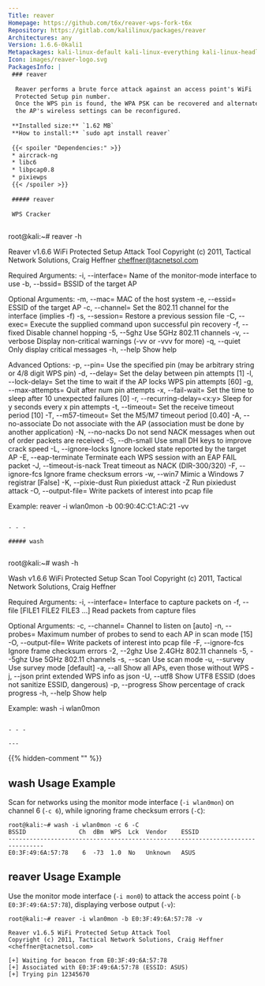 ```yaml
---
Title: reaver
Homepage: https://github.com/t6x/reaver-wps-fork-t6x
Repository: https://gitlab.com/kalilinux/packages/reaver
Architectures: any
Version: 1.6.6-0kali1
Metapackages: kali-linux-default kali-linux-everything kali-linux-headless kali-linux-large kali-linux-nethunter kali-tools-802-11 kali-tools-wireless 
Icon: images/reaver-logo.svg
PackagesInfo: |
 ### reaver
 
  Reaver performs a brute force attack against an access point's WiFi
  Protected Setup pin number.
  Once the WPS pin is found, the WPA PSK can be recovered and alternately
  the AP's wireless settings can be reconfigured.
 
 **Installed size:** `1.62 MB`  
 **How to install:** `sudo apt install reaver`  
 
 {{< spoiler "Dependencies:" >}}
 * aircrack-ng
 * libc6 
 * libpcap0.8 
 * pixiewps
 {{< /spoiler >}}
 
 ##### reaver
 
 WPS Cracker
 
 ```
 root@kali:~# reaver -h
 
 Reaver v1.6.6 WiFi Protected Setup Attack Tool
 Copyright (c) 2011, Tactical Network Solutions, Craig Heffner <cheffner@tacnetsol.com>
 
 Required Arguments:
 	-i, --interface=<wlan>          Name of the monitor-mode interface to use
 	-b, --bssid=<mac>               BSSID of the target AP
 
 Optional Arguments:
 	-m, --mac=<mac>                 MAC of the host system
 	-e, --essid=<ssid>              ESSID of the target AP
 	-c, --channel=<channel>         Set the 802.11 channel for the interface (implies -f)
 	-s, --session=<file>            Restore a previous session file
 	-C, --exec=<command>            Execute the supplied command upon successful pin recovery
 	-f, --fixed                     Disable channel hopping
 	-5, --5ghz                      Use 5GHz 802.11 channels
 	-v, --verbose                   Display non-critical warnings (-vv or -vvv for more)
 	-q, --quiet                     Only display critical messages
 	-h, --help                      Show help
 
 Advanced Options:
 	-p, --pin=<wps pin>             Use the specified pin (may be arbitrary string or 4/8 digit WPS pin)
 	-d, --delay=<seconds>           Set the delay between pin attempts [1]
 	-l, --lock-delay=<seconds>      Set the time to wait if the AP locks WPS pin attempts [60]
 	-g, --max-attempts=<num>        Quit after num pin attempts
 	-x, --fail-wait=<seconds>       Set the time to sleep after 10 unexpected failures [0]
 	-r, --recurring-delay=<x:y>     Sleep for y seconds every x pin attempts
 	-t, --timeout=<seconds>         Set the receive timeout period [10]
 	-T, --m57-timeout=<seconds>     Set the M5/M7 timeout period [0.40]
 	-A, --no-associate              Do not associate with the AP (association must be done by another application)
 	-N, --no-nacks                  Do not send NACK messages when out of order packets are received
 	-S, --dh-small                  Use small DH keys to improve crack speed
 	-L, --ignore-locks              Ignore locked state reported by the target AP
 	-E, --eap-terminate             Terminate each WPS session with an EAP FAIL packet
 	-J, --timeout-is-nack           Treat timeout as NACK (DIR-300/320)
 	-F, --ignore-fcs                Ignore frame checksum errors
 	-w, --win7                      Mimic a Windows 7 registrar [False]
 	-K, --pixie-dust                Run pixiedust attack
 	-Z                              Run pixiedust attack
 	-O, --output-file=<filename>    Write packets of interest into pcap file
 
 Example:
 	reaver -i wlan0mon -b 00:90:4C:C1:AC:21 -vv
 
 ```
 
 - - -
 
 ##### wash
 
 
 ```
 root@kali:~# wash -h
 
 Wash v1.6.6 WiFi Protected Setup Scan Tool
 Copyright (c) 2011, Tactical Network Solutions, Craig Heffner
 
 Required Arguments:
 	-i, --interface=<iface>              Interface to capture packets on
 	-f, --file [FILE1 FILE2 FILE3 ...]   Read packets from capture files
 
 Optional Arguments:
 	-c, --channel=<num>                  Channel to listen on [auto]
 	-n, --probes=<num>                   Maximum number of probes to send to each AP in scan mode [15]
 	-O, --output-file=<filename>         Write packets of interest into pcap file
 	-F, --ignore-fcs                     Ignore frame checksum errors
 	-2, --2ghz                           Use 2.4GHz 802.11 channels
 	-5, --5ghz                           Use 5GHz 802.11 channels
 	-s, --scan                           Use scan mode
 	-u, --survey                         Use survey mode [default]
 	-a, --all                            Show all APs, even those without WPS
 	-j, --json                           print extended WPS info as json
 	-U, --utf8                           Show UTF8 ESSID (does not sanitize ESSID, dangerous)
 	-p, --progress                       Show percentage of crack progress
 	-h, --help                           Show help
 
 Example:
 	wash -i wlan0mon
 
 ```
 
 - - -
 
---
```

{{% hidden-comment "<!--Do not edit anything above this line-->" %}}

## wash Usage Example

Scan for networks using the monitor mode interface (`-i wlan0mon`) on channel 6 (`-c 6`), while ignoring frame checksum errors (`-C`):

```
root@kali:~# wash -i wlan0mon -c 6 -C
BSSID               Ch  dBm  WPS  Lck  Vendor    ESSID
--------------------------------------------------------------------------------
E0:3F:49:6A:57:78    6  -73  1.0  No   Unknown   ASUS
```

## reaver Usage Example

Use the monitor mode interface (`-i mon0`) to attack the access point (`-b E0:3F:49:6A:57:78`), displaying verbose output (`-v`):

```
root@kali:~# reaver -i wlan0mon -b E0:3F:49:6A:57:78 -v

Reaver v1.6.5 WiFi Protected Setup Attack Tool
Copyright (c) 2011, Tactical Network Solutions, Craig Heffner <cheffner@tacnetsol.com>

[+] Waiting for beacon from E0:3F:49:6A:57:78
[+] Associated with E0:3F:49:6A:57:78 (ESSID: ASUS)
[+] Trying pin 12345670
```
